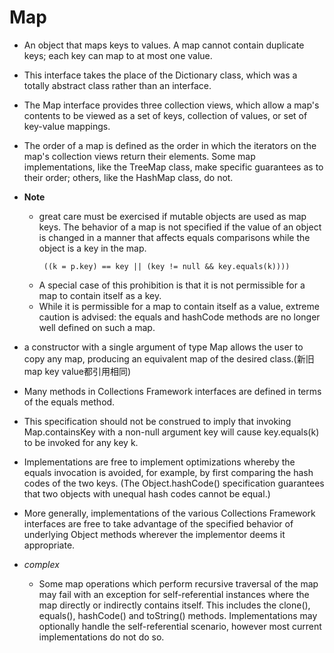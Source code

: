 # Map

- An object that maps keys to values. A map cannot contain duplicate keys; each key can map to at most one value.

- This interface takes the place of the Dictionary class, which was a totally abstract class rather than an interface.
  
- The Map interface provides three collection views, which allow a map's contents to be viewed as a set of keys, collection of values, or set of key-value mappings.

- The order of a map is defined as the order in which the iterators on the map's collection views return their elements. Some map implementations, like the TreeMap class, make specific guarantees as to their order; others, like the HashMap class, do not.

- **Note**
    - great care must be exercised if mutable objects are used as map keys. The behavior of a map is not specified if the value of an object is changed in a manner that affects equals comparisons while the object is a key in the map.
        ```
         ((k = p.key) == key || (key != null && key.equals(k))))
        ```
    - A special case of this prohibition is that it is not permissible for a map to contain itself as a key. 
    - While it is permissible for a map to contain itself as a value, extreme caution is advised: the equals and hashCode methods are no longer well defined on such a map.

- a constructor with a single argument of type Map allows the user to copy any map, producing an equivalent map of the desired class.(新旧map key value都引用相同)


- Many methods in Collections Framework interfaces are defined in terms of the equals method.

- This specification should not be construed to imply that invoking Map.containsKey with a non-null argument key will cause key.equals(k) to be invoked for any key k.

- Implementations are free to implement optimizations whereby the equals invocation is avoided, for example, by first comparing the hash codes of the two keys. (The Object.hashCode() specification guarantees that two objects with unequal hash codes cannot be equal.) 

- More generally, implementations of the various Collections Framework interfaces are free to take advantage of the specified behavior of underlying Object methods wherever the implementor deems it appropriate.


- *complex*
    - Some map operations which perform recursive traversal of the map may fail with an exception for self-referential instances where the map directly or indirectly contains itself. This includes the clone(), equals(), hashCode() and toString() methods. Implementations may optionally handle the self-referential scenario, however most current implementations do not do so.
      

